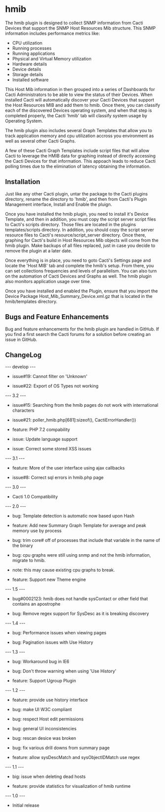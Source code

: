 # hmib

The hmib plugin is designed to collect SNMP information from Cacti Devices that
support the SNMP Host Resources Mib structure.  This SNMP information includes
performance metrics like:

* CPU utilization
* Running processes
* Running applications
* Physical and Virtual Memory utilization
* Hardware details
* Device details
* Storage details
* Installed software

This Host Mib information in then grouped into a series of Dashboards for Cacti
Administrators to be able to view the status of their Devices.  When installed
Cacti will automatically discover your Cacti Devices that support the Host
Resources MIB and add them to hmib.  Once there, you can classify each of the
discovered Devices operating system, and when that step is completed properly,
the Cacti 'hmib' tab will classify system usage by Operating System.

The hmib plugin also includes several Graph Templates that allow you to track
application memory and cpu utilization accross you environment as well as
several other Cacti Graphs.

A few of these Cacti Graph Templates include script files that will allow Cacti
to leverage the HMIB data for graphing instead of directly accessing the Cacti
Devices for that information.  This appoach leads to reduce Cacti polling times
due to the elimination of latency obtaining the information.

## Installation

Just like any other Cacti plugin, untar the package to the Cacti plugins
directory, rename the directory to 'hmib', and then from Cacti's Plugin
Management interface, Install and Enable the pluign.

Once you have installed the hmib plugin, you need to install it's Device
Template, and then in addition, you must copy the script server script files to
Cacti's scripts directory.  Those files are located in the plugins
templates/scripts directory.  In addition, you should copy the script server
resource files to Cacti's resource/script_server directory.  Once there,
graphing for Cacti's build in Host Resources Mib objects will come from the hmib
plugin.  Make backups of all files replaced, just in case you decide to remove
the plugin at a later date.

Once everything is in place, you need to goto Cacti's Settings page and locate
the 'Host MIB' tab and complete the hmib's setup.  From there, you can set
collections frequencies and levels of parallelism.  You can also turn on the
automation of Cacti Devices and Graphs as well.  The hmib plugin also monitors
application usage over time.

Once you have installed and enabled the Plugin, ensure that you import the
Device Package Host_Mib_Summary_Device.xml.gz that is located in the
hmib/templates directory.

## Bugs and Feature Enhancements

Bug and feature enhancements for the hmib plugin are handled in GitHub.  If you
find a first search the Cacti forums for a solution before creating an issue in
GitHub.

## ChangeLog

--- develop ---

* issue#19: Cannot filter on 'Unknown'

* issue#22: Export of OS Types not working 

--- 3.2 ---

* issue#15: Searching from the hmib pages do not work with international
  characters

* issue#21: poller_hmib.php[681]:sizeof(), CactiErrorHandler())

* feature: PHP 7.2 compability

* issue: Update language support

* issue: Correct some stored XSS issues

--- 3.1 ---

* feature: More of the user interface using ajax callbacks

* issue#8: Correct sql errors in hmib.php page

--- 3.0 ---

* Cacti 1.0 Compatibility

--- 2.0 ---

* bug: Template detection is automatic now based upon Hash

* feature: Add new Summary Graph Template for average and peak memory use by
  process

* bug: trim core# off of processes that include that variable in the name of the
  binary

* bug: cpu graphs were still using snmp and not the hmib information, migrate to
  hmib.

* note: this may cause existing cpu graphs to break.

* feature: Support new Theme engine

--- 1.5 ---

* bug#0002123: hmib does not handle sysContact or other field that contains an
  apostrophe

* bug: Remove regex support for SysDesc as it is breaking discovery

--- 1.4 ---

* bug: Performance issues when viewing pages

* bug: Pagination issues with Use History

--- 1.3 ---

* bug: Workaround bug in IE6

* bug: Don't throw warning when using 'Use History'

* feature: Support Ugroup Plugin

--- 1.2 ---

* feature: provide use history interface

* bug: make UI W3C compliant

* bug: respect Host edit permissions

* bug: general UI inconsistencies

* bug: rescan desice was broken

* bug: fix various drill downs from summary page

* feature: allow sysDescMatch and sysObjectIDMatch use regex

--- 1.1 ---

* big: issue when deleting dead hosts

* feature: provide statistics for visualization of hmib runtime

--- 1.0 ---

* Initial release

